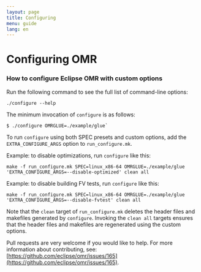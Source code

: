 ```yaml
---
layout: page
title: Configuring
menu: guide
lang: en
---
```


[//]: # "*********************************************************************"
[//]: # "*"
[//]: # "*  Copyright IBM Corp. 2016  All Rights Reserved."
[//]: # "*"
[//]: # "*  This program and the accompanying materials are made available"
[//]: # "*  under the terms of the Eclipse Public License v1.0 and"
[//]: # "*  Apache License v2.0 which accompanies this distribution."
[//]: # "*"
[//]: # "*      The Eclipse Public License is available at"
[//]: # "*      http://www.eclipse.org/legal/epl-v10.html"
[//]: # "*"
[//]: # "*      The Apache License v2.0 is available at"
[//]: # "*      http://www.opensource.org/licenses/apache2.0.php"
[//]: # "*"
[//]: # "*  Contributors:"
[//]: # "*    <First author> - initial implementation and documentation"
[//]: # "*********************************************************************"

# Configuring OMR

### How to configure Eclipse OMR with custom options

Run the following command to see the full list of command-line options:

    ./configure --help

The minimum invocation of `configure` is as follows:

    $ ./configure OMRGLUE=./example/glue`

To run `configure` using both SPEC presets and custom options, add the `EXTRA_CONFIGURE_ARGS` option to `run_configure.mk`.

Example: to disable optimizations, run `configure` like this:

    make -f run_configure.mk SPEC=linux_x86-64 OMRGLUE=./example/glue 'EXTRA_CONFIGURE_ARGS=--disable-optimized' clean all

Example: to disable building FV tests, run `configure` like this:

    make -f run_configure.mk SPEC=linux_x86-64 OMRGLUE=./example/glue 'EXTRA_CONFIGURE_ARGS=--disable-fvtest' clean all

Note that the `clean` target of `run_configure.mk` deletes the header files and makefiles generated by `configure`. Invoking the `clean all` targets ensures that the header files and makefiles are regenerated using the custom options.


Pull requests are very welcome if you would like to help. For more information about contributing, see: [https://github.com/eclipse/omr/issues/165](https://github.com/eclipse/omr/issues/165).
